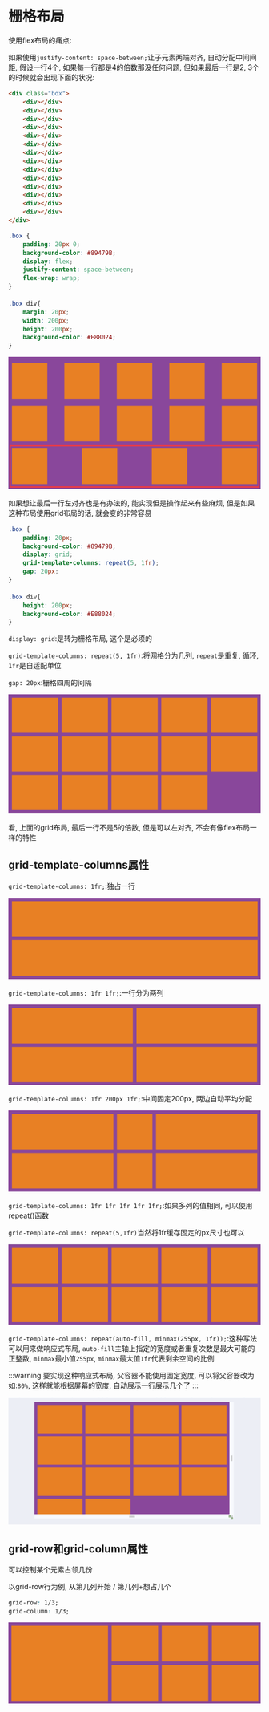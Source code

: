 # 栅格布局

使用flex布局的痛点:

如果使用`justify-content: space-between;`让子元素两端对齐, 自动分配中间间距, 假设一行4个, 如果每一行都是4的倍数那没任何问题, 但如果最后一行是2, 3个的时候就会出现下面的状况:

```html
<div class="box">
    <div></div>
    <div></div>
    <div></div>
    <div></div>
    <div></div>
    <div></div>
    <div></div>
    <div></div>
    <div></div>
    <div></div>
    <div></div>
    <div></div>
    <div></div>
    <div></div>
</div>
```

```css
.box {
    padding: 20px 0;
    background-color: #89479B;
    display: flex;
    justify-content: space-between;
    flex-wrap: wrap;
}

.box div{
    margin: 20px;
    width: 200px;
    height: 200px;
    background-color: #E88024;
}
```

![ab6daf2d83293cca54d4d1614363210f202a1742](Assets/ab6daf2d83293cca54d4d1614363210f202a1742.png)

如果想让最后一行左对齐也是有办法的, 能实现但是操作起来有些麻烦, 但是如果这种布局使用grid布局的话, 就会变的非常容易

```css
.box {
    padding: 20px;
    background-color: #89479B;
    display: grid;
    grid-template-columns: repeat(5, 1fr);
    gap: 20px;
}

.box div{
    height: 200px;
    background-color: #E88024;
}
```

`display: grid`:是转为栅格布局, 这个是必须的

`grid-template-columns: repeat(5, 1fr)`:将网格分为几列, `repeat`是重复, 循环, `1fr`是自适配单位

`gap: 20px`:栅格四周的间隔

![cb1ef1999644af09e5337fe36a27f533a7ea177d](Assets/cb1ef1999644af09e5337fe36a27f533a7ea177d.png)

看, 上面的grid布局, 最后一行不是5的倍数, 但是可以左对齐, 不会有像flex布局一样的特性

## grid-template-columns属性

`grid-template-columns: 1fr;`:独占一行

![95849cb92094aac512bf64b53b41eae0295bf8b8](Assets/95849cb92094aac512bf64b53b41eae0295bf8b8.png)

`grid-template-columns: 1fr 1fr;`:一行分为两列

![333814d3852e23032e4575d9afed20ddb05707c7](Assets/333814d3852e23032e4575d9afed20ddb05707c7.png)

`grid-template-columns: 1fr 200px 1fr;`:中间固定200px, 两边自动平均分配

![20f7082aec9d6800f21010a554c310768c1bcd5c](Assets/20f7082aec9d6800f21010a554c310768c1bcd5c.png)

`grid-template-columns: 1fr 1fr 1fr 1fr 1fr;`:如果多列的值相同, 可以使用repeat()函数

`grid-template-columns: repeat(5,1fr)`当然将1fr缓存固定的px尺寸也可以

![0b15c2ec7fa1216c1e81cf9c02373784705a618a](Assets/0b15c2ec7fa1216c1e81cf9c02373784705a618a.png)

`grid-template-columns: repeat(auto-fill, minmax(255px, 1fr));`:这种写法可以用来做响应式布局, `auto-fill`主轴上指定的宽度或者重复次数是最大可能的正整数, `minmax`最小值`255px`, `minmax`最大值`1fr`代表剩余空间的比例

:::warning
要实现这种响应式布局, 父容器不能使用固定宽度, 可以将父容器改为如:`80%`, 这样就能根据屏幕的宽度, 自动展示一行展示几个了
:::

![9ec4e38cad29bccda38a20dfbf45e8364d7ec22f](Assets/9ec4e38cad29bccda38a20dfbf45e8364d7ec22f.gif)

## grid-row和grid-column属性

可以控制某个元素占领几份

以grid-row行为例, 从第几列开始 / 第几列+想占几个

```css
grid-row: 1/3;
grid-column: 1/3;
```

![bf7a340c058a12899addd252b65fcf836c3972ff](Assets/bf7a340c058a12899addd252b65fcf836c3972ff.png)
